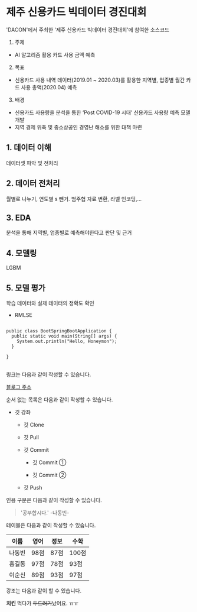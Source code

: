 # 제주 신용카드 빅데이터 경진대회

'DACON'에서 주최한 '제주 신용카드 빅데이터 경진대회'에 참여한 소스코드

1. 주제
- AI 알고리즘 활용 카드 사용 금액 예측

2. 목표
- 신용카드 사용 내역 데이터(2019.01 ~ 2020.03)를 활용한 지역별, 업종별 월간 카드 사용 총액(2020.04) 예측

3. 배경
- 신용카드 사용량을 분석을 통한  ‘Post COVID-19 시대’ 신용카드 사용량 예측 모델 개발
- 지역 경제 위축 및 중소상공인 경영난 해소를 위한 대책 마련 

## 1. 데이터 이해

데이터셋 파악 및 전처리

## 2. 데이터 전처리
 
월별로 나누기, 연도별 s 뺀거. 범주협 자료 변환, 라벨 인코딩,...

## 3. EDA
분석을 통해 지역별, 업종별로 예측해야한다고 판단 및 근거

## 4. 모델링
LGBM

## 5. 모델 평가

학습 데이터와 실제 데이터의 정확도 확인
- RMLSE


<pre>
<code>
public class BootSpringBootApplication {
  public static void main(String[] args) {
    System.out.println("Hello, Honeymon");
  }

}
</code>
</pre>

링크는 다음과 같이 작성할 수 있습니다.



[블로그 주소](https://blog.naver.com/ndb796)



순서 없는 목록은 다음과 같이 작성할 수 있습니다.



* 깃 강좌

  * 깃 Clone

  * 깃 Pull

  * 깃 Commit

    * 깃 Commit ①

    * 깃 Commit ②

  * 깃 Push



인용 구문은 다음과 같이 작성할 수 있습니다.



> '공부합시다.' -나동빈-



테이블은 다음과 같이 작성할 수 있습니다.



이름|영어|정보|수학
---|---|---|---|
나동빈|98점|87점|100점|
홍길동|97점|78점|93점|
이순신|89점|93점|97점|


강조는 다음과 같이 할 수 있습니다.



**치킨** 먹다가 ~~두드러기~~났어요. ㅠㅠ
